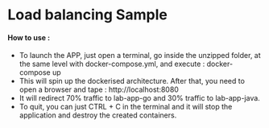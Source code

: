  # Load balancing Sample

 #### How to use :
 - To launch the APP, just open a terminal, go inside the unzipped folder, at the same level with docker-compose.yml, and execute : docker-compose up
 - This will spin up the dockerised architecture. After that, you need to open a browser and tape : http://localhost:8080
 - It will redirect 70% traffic to lab-app-go and 30% traffic to lab-app-java.
 - To quit, you can just CTRL + C in the terminal and it will stop the application and destroy the created containers.
